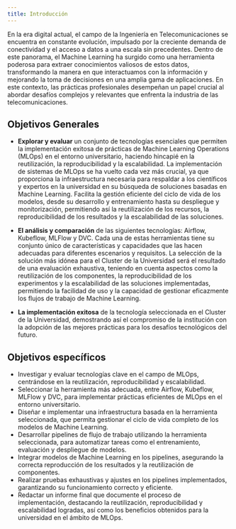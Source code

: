 ```yaml
---
title: Introducción
---
```


En la era digital actual, el campo de la Ingeniería en Telecomunicaciones se encuentra en constante evolución, impulsado por la creciente demanda de conectividad y el acceso a datos a una escala sin precedentes. Dentro de este panorama, el Machine Learning ha surgido como una herramienta poderosa para extraer conocimientos valiosos de estos datos, transformando la manera en que interactuamos con la información y mejorando la toma de decisiones en una amplia gama de aplicaciones. En este contexto, las prácticas profesionales desempeñan un papel crucial al abordar desafíos complejos y relevantes que enfrenta la industria de las telecomunicaciones.

## Objetivos Generales

- **Explorar y evaluar** un conjunto de tecnologías esenciales que permiten la implementación exitosa de prácticas de Machine Learning Operations (MLOps) en el entorno universitario, haciendo hincapié en la reutilización, la reproducibilidad y la escalabilidad. La implementación de sistemas de MLOps se ha vuelto cada vez más crucial, ya que proporciona la infraestructura necesaria para respaldar a los científicos y expertos en la universidad en su búsqueda de soluciones basadas en Machine Learning. Facilita la gestión eficiente del ciclo de vida de los modelos, desde su desarrollo y entrenamiento hasta su despliegue y monitorización, permitiendo así la reutilización de los recursos, la reproducibilidad de los resultados y la escalabilidad de las soluciones.

- **El análisis y comparación** de las siguientes tecnologías: Airflow, Kubeflow, MLFlow y DVC. Cada una de estas herramientas tiene su conjunto único de características y capacidades que las hacen adecuadas para diferentes escenarios y requisitos.
La selección de la solución más idónea para el Cluster de la Universidad será el resultado de una evaluación exhaustiva, teniendo en cuenta aspectos como la reutilización de los componentes, la reproducibilidad de los experimentos y la escalabilidad de las soluciones implementadas, permitiendo la facilidad de uso y la capacidad de gestionar eficazmente los flujos de trabajo de Machine Learning.

- **La implementación exitosa** de la tecnología seleccionada en el Cluster de la Universidad, demostrando así el compromiso de la institución con la adopción de las mejores prácticas para los desafíos tecnológicos del futuro.

## Objetivos específicos

- Investigar y evaluar tecnologías clave en el campo de MLOps, centrándose en la reutilización, reproducibilidad y escalabilidad.
- Seleccionar la herramienta más adecuada, entre Airflow, Kubeflow, MLFlow y DVC, para implementar prácticas eficientes de MLOps en el entorno universitario.
- Diseñar e implementar una infraestructura basada en la herramienta seleccionada, que permita gestionar el ciclo de vida completo de los modelos de Machine Learning.
- Desarrollar pipelines de flujo de trabajo utilizando la herramienta seleccionada, para automatizar tareas como el entrenamiento, evaluación y despliegue de modelos.
- Integrar modelos de Machine Learning en los pipelines, asegurando la correcta reproducción de los resultados y la reutilización de componentes.
- Realizar pruebas exhaustivas y ajustes en los pipelines implementados, garantizando su funcionamiento correcto y eficiente.
- Redactar un informe final que documente el proceso de implementación, destacando la reutilización, reproducibilidad y escalabilidad logradas, así como los beneficios obtenidos para la universidad en el ámbito de MLOps.
